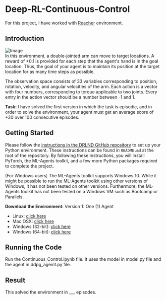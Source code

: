 # Deep-RL-Continuous-Control
For this project, I have worked with [Reacher](https://github.com/Unity-Technologies/ml-agents/blob/master/docs/Learning-Environment-Examples.md#reacher) environment.
## Introduction
![Image](https://video.udacity-data.com/topher/2018/June/5b1ea778_reacher/reacher.gif)</br>
In this environment, a double-jointed arm can move to target locations. 
A reward of +0.1 is provided for each step that the agent's hand is in the goal location.
Thus, the goal of your agent is to maintain its position at the target location for as many time steps as possible.</br>

The observation space consists of 33 variables corresponding to position, 
rotation, velocity, and angular velocities of the arm. Each action is a vector with four numbers, 
corresponding to torque applicable to two joints. Every entry in the action vector should be a number between -1 and 1.</br>

**Task:** I have solved the first version in which the task is episodic, and in order to solve the environment, your agent must get an average score of
+30 over 100 consecutive episodes.

## Getting Started

Please follow the [instructions in the DRLND GitHub repository](https://github.com/udacity/deep-reinforcement-learning#dependencies) 
to set up your Python environment. These instructions can be found in ```README.md``` at the root of the repository. 
By following these instructions, you will install PyTorch, the ML-Agents toolkit, and a few more Python packages required 
to complete the project.</br>

(For Windows users) The ML-Agents toolkit supports Windows 10. While it might be possible to run the ML-Agents toolkit using other 
versions of Windows, it has not been tested on other versions. Furthermore, the ML-Agents toolkit has not been tested on a Windows VM 
such as Bootcamp or Parallels.

**Download the Environment**: 
Version 1: One (1) Agent
 - Linux: [click here](https://s3-us-west-1.amazonaws.com/udacity-drlnd/P2/Reacher/one_agent/Reacher_Linux.zip)
 - Mac OSX: [click here](https://s3-us-west-1.amazonaws.com/udacity-drlnd/P2/Reacher/one_agent/Reacher.app.zip)
 - Windows (32-bit): [click here](https://s3-us-west-1.amazonaws.com/udacity-drlnd/P2/Reacher/one_agent/Reacher_Windows_x86.zip)
 - Windows (64-bit): [click here](https://s3-us-west-1.amazonaws.com/udacity-drlnd/P2/Reacher/one_agent/Reacher_Windows_x86_64.zip)
 
 ## Running the Code
 Run the Continuous_Control.ipynb file. It uses the model in model.py file and the agent in ddpg_agemt.py file.
 
 ## Result
 This solved the environment in ___ episodes.
